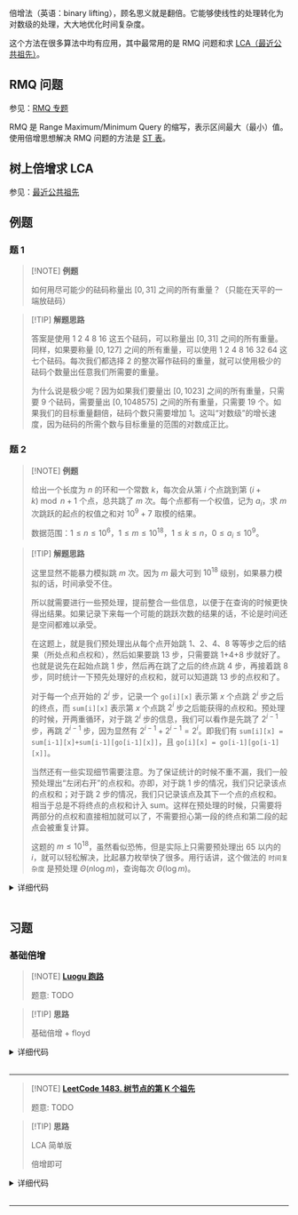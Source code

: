 倍增法（英语：binary lifting），顾名思义就是翻倍。它能够使线性的处理转化为对数级的处理，大大地优化时间复杂度。

这个方法在很多算法中均有应用，其中最常用的是 RMQ 问题和求 [LCA（最近公共祖先）](graph/lca.md)。

## RMQ 问题

参见：[RMQ 专题](topic/rmq.md)

RMQ 是 Range Maximum/Minimum Query 的缩写，表示区间最大（最小）值。使用倍增思想解决 RMQ 问题的方法是 [ST 表](ds/sparse-table.md)。

## 树上倍增求 LCA

参见：[最近公共祖先](graph/lca.md)

## 例题

### 题 1

> [!NOTE] **例题**
> 
> 如何用尽可能少的砝码称量出 $[0,31]$ 之间的所有重量？（只能在天平的一端放砝码）

> [!TIP] **解题思路**
> 
> 答案是使用 1 2 4 8 16 这五个砝码，可以称量出 $[0,31]$ 之间的所有重量。同样，如果要称量 $[0,127]$ 之间的所有重量，可以使用 1 2 4 8 16 32 64 这七个砝码。每次我们都选择 2 的整次幂作砝码的重量，就可以使用极少的砝码个数量出任意我们所需要的重量。
> 
> 为什么说是极少呢？因为如果我们要量出 $[0,1023]$ 之间的所有重量，只需要 9 个砝码，需要量出 $[0,1048575]$ 之间的所有重量，只需要 19 个。如果我们的目标重量翻倍，砝码个数只需要增加 1。这叫“对数级”的增长速度，因为砝码的所需个数与目标重量的范围的对数成正比。

### 题 2

> [!NOTE] **例题**
> 
> 给出一个长度为 $n$ 的环和一个常数 $k$，每次会从第 $i$ 个点跳到第 $(i+k)\bmod n+1$ 个点，总共跳了 $m$ 次。每个点都有一个权值，记为 $a_i$，求 $m$ 次跳跃的起点的权值之和对 $10^9+7$ 取模的结果。
> 
> 数据范围：$1\leq n\leq 10^6$，$1\leq m\leq 10^{18}$，$1\leq k\leq n$，$0\le a_i\le 10^9$。

> [!TIP] **解题思路**
> 
> 这里显然不能暴力模拟跳 $m$ 次。因为 $m$ 最大可到 $10^{18}$ 级别，如果暴力模拟的话，时间承受不住。
> 
> 所以就需要进行一些预处理，提前整合一些信息，以便于在查询的时候更快得出结果。如果记录下来每一个可能的跳跃次数的结果的话，不论是时间还是空间都难以承受。
> 
> 在这题上，就是我们预处理出从每个点开始跳 1、2、4、8 等等步之后的结果（所处点和点权和），然后如果要跳 13 步，只需要跳 1+4+8 步就好了。也就是说先在起始点跳 1 步，然后再在跳了之后的终点跳 4 步，再接着跳 8 步，同时统计一下预先处理好的点权和，就可以知道跳 13 步的点权和了。
> 
> 对于每一个点开始的 $2^i$ 步，记录一个 `go[i][x]` 表示第 $x$ 个点跳 $2^i$ 步之后的终点，而 `sum[i][x]` 表示第 $x$ 个点跳 $2^i$ 步之后能获得的点权和。预处理的时候，开两重循环，对于跳 $2^i$ 步的信息，我们可以看作是先跳了 $2^{i-1}$ 步，再跳 $2^{i-1}$ 步，因为显然有 $2^{i-1}+2^{i-1}=2^i$。即我们有 `sum[i][x] = sum[i-1][x]+sum[i-1][go[i-1][x]]`，且 `go[i][x] = go[i-1][go[i-1][x]]`。
> 
> 当然还有一些实现细节需要注意。为了保证统计的时候不重不漏，我们一般预处理出“左闭右开”的点权和。亦即，对于跳 1 步的情况，我们只记录该点的点权和；对于跳 2 步的情况，我们只记录该点及其下一个点的点权和。相当于总是不将终点的点权和计入 sum。这样在预处理的时候，只需要将两部分的点权和直接相加就可以了，不需要担心第一段的终点和第二段的起点会被重复计算。
> 
> 这题的 $m\leq 10^{18}$，虽然看似恐怖，但是实际上只需要预处理出 $65$ 以内的 $i$，就可以轻松解决，比起暴力枚举快了很多。用行话讲，这个做法的 `时间复杂度` 是预处理 $\Theta(n\log m)$，查询每次 $\Theta(\log m)$。

<details>
<summary>详细代码</summary>
<!-- tabs:start -->

##### **C++**

```cpp
TODO@binacs
```

##### **Python**

```python
```

<!-- tabs:end -->
</details>

<br>

## 习题

### 基础倍增

> [!NOTE] **[Luogu 跑路](https://www.luogu.com.cn/problem/P1613)**
> 
> 题意: TODO

> [!TIP] **思路**
> 
> 基础倍增 + floyd

<details>
<summary>详细代码</summary>
<!-- tabs:start -->

##### **C++**

```cpp
#include <bits/stdc++.h>
using namespace std;

const int N = 55, M = 65;

int n, m;
int f[N][N][M], dis[N][N];

int main() {
    cin >> n >> m;
    
    memset(dis, 0x3f, sizeof dis);
    while (m -- ) {
        int a, b;
        cin >> a >> b;
        f[a][b][0] = 1;
        dis[a][b] = 1;
    }
    
    for (int d = 1; d < M; ++ d )
        for (int k = 1; k <= n; ++ k )
            for (int i = 1; i <= n; ++ i )
                for (int j = 1; j <= n; ++ j )
                    if (f[i][k][d - 1] && f[k][j][d - 1])
                        f[i][j][d] = 1, dis[i][j] = 1;
    
    for (int k = 1; k <= n; ++ k )
        for (int i = 1; i <= n; ++ i )
            for (int j = 1; j <= n; ++ j )
                dis[i][j] = min(dis[i][j], dis[i][k] + dis[k][j]);
    cout << dis[1][n] << endl;
    
    return 0;
}
```

##### **Python**

```python

```

<!-- tabs:end -->
</details>

<br>

* * *

> [!NOTE] **[LeetCode 1483. 树节点的第 K 个祖先](https://leetcode-cn.com/problems/kth-ancestor-of-a-tree-node/)**
> 
> 题意: TODO

> [!TIP] **思路**
> 
> LCA 简单版
> 
> 倍增即可 

<details>
<summary>详细代码</summary>
<!-- tabs:start -->

##### **C++ bfs 标准**

```cpp
class TreeAncestor {
public:
    const static int N = 5e4 + 10, M = N << 1;

    int n, m;
    int h[N], e[M], ne[M], idx;
    int depth[N], fa[N][17];
    int q[N];

    void add(int a, int b) {
        e[idx] = b, ne[idx] = h[a], h[a] = idx ++ ;
    }

    void bfs(int root) {
        memset(depth, 0x3f, sizeof depth);
        depth[0] = 0, depth[root] = 1;
        int hh = 0, tt = -1;
        q[ ++ tt] = root;
        while (hh <= tt) {
            int t = q[hh ++ ];
            for (int i = h[t]; ~i; i = ne[i]) {
                int j = e[i];
                if (depth[j] > depth[t] + 1) {
                    depth[j] = depth[t] + 1;
                    q[ ++ tt] = j;

                    fa[j][0] = t;
                    for (int k = 1; k <= 16; ++ k )
                        fa[j][k] = fa[fa[j][k - 1]][k - 1];
                }
            }
        }
    }

    // int lca(int a, int b) {
    //     if (depth[a] < depth[b])
    //         swap(a, b);
    //     for (int k = 16; k >= 0; -- k )
    //         if (depth[fa[a][k]] >= depth[b])
    //             a = fa[a][k];
    //     if (a == b)
    //         return a;
    //     for (int k = 16; k >= 0; -- k )
    //         if (fa[a][k] != fa[b][k])
    //             a = fa[a][k], b = fa[b][k];
    //     return fa[a][0];
    // }

    TreeAncestor(int n, vector<int>& parent) {
        memset(h, -1, sizeof h); idx = 0;
        for (int i = 1; i < n; ++ i )
            add(parent[i] + 1, i + 1);
        bfs(1);
    }
    
    int getKthAncestor(int node, int k) {
        int x = node + 1;
        for (int i = 16; i >= 0; -- i )
            if (k >> i & 1)
                x = fa[x][i];
        return x - 1;
    }
};
```

##### **C++ dfs**

```cpp
vector<int> v[200001];
int d[100001][19];

class TreeAncestor {
public:
    void dfs(int x, int fa) {
        d[x][0] = fa;
        for (int j = 1; j <= 18; j ++)
            d[x][j] = d[d[x][j - 1]][j - 1];
        for (int i = 0; i < (int )v[x].size(); i ++) {
            if (v[x][i] == fa) continue;
            dfs(v[x][i], x);
        }
    }
    TreeAncestor(int n, vector<int>& parent) {
        for (int i = 1; i <= n; i ++) v[i].clear();
        for (int i = 0; i < n; i ++) {
            if (i == 0) continue;
            v[i + 1].push_back(parent[i] + 1);
            v[parent[i] + 1].push_back(i + 1);
        }
        dfs(1, 0);
    }
    
    int getKthAncestor(int node, int k) {
        int x = node + 1;
        for (int i = 18; i >= 0; i --)
            if ((k >> i) & 1) x = d[x][i];
        return x - 1;
    }
};
// ZhuolinYang
```

##### **Python**

```python

```

<!-- tabs:end -->
</details>

<br>

* * *